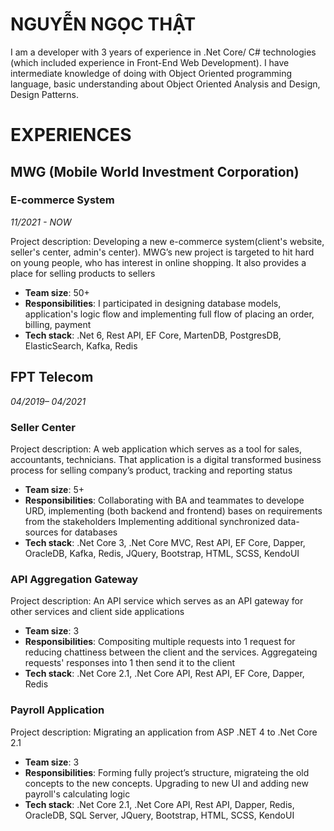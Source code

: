 # NGUYỄN NGỌC THẬT

I am a developer with 3 years of experience in .Net Core/ C# technologies (which included
experience in Front-End Web Development). I have intermediate knowledge of doing with Object
Oriented programming language, basic understanding about Object Oriented Analysis and Design,
Design Patterns. 

# EXPERIENCES

## MWG (Mobile World Investment Corporation)

###  E-commerce System
*11/2021 - NOW*   
   
Project description: Developing a new e-commerce system(client's website, seller's center, admin's center). MWG’s new project is
targeted to hit hard on young people, who has interest in online shopping. It also provides
a place for selling products to sellers
- **Team size**: 50+
- **Responsibilities**:
I participated in designing database models, application's logic flow and implementing full flow of placing an order, billing, payment
- **Tech stack**:
.Net 6, Rest API, EF Core, MartenDB, PostgresDB, ElasticSearch, Kafka, Redis

## FPT Telecom
*04/2019– 04/2021*   
   
### Seller Center

Project description: A web application which serves as a tool for sales, accountants,
technicians. That application is a digital transformed business process for selling
company’s product, tracking and reporting status
- **Team size**: 5+
- **Responsibilities**:
Collaborating with BA and teammates to develope URD, implementing (both
backend and frontend) bases on requirements from the stakeholders
Implementing additional synchronized data-sources for databases
- **Tech stack**: 
.Net Core 3, .Net Core MVC, Rest API, EF Core, Dapper, OracleDB, Kafka, Redis, JQuery, Bootstrap, HTML, SCSS, KendoUI

### API Aggregation Gateway
Project description: An API service which serves as an API gateway for other services and client side applications
- **Team size**: 3
- **Responsibilities**:
Compositing multiple requests into 1 request for reducing chattiness between the client and the services.
Aggregateing requests' responses into 1 then send it to the client
- **Tech stack**: 
.Net Core 2.1, .Net Core API, Rest API, EF Core, Dapper, Redis

### Payroll Application
Project description: Migrating an application from ASP .NET 4 to .Net Core 2.1
- **Team size**: 3
- **Responsibilities**:
Forming fully project’s structure, migrateing the old concepts to the new concepts.
Upgrading to new UI and adding new payroll's calculating logic
- **Tech stack**:
.Net Core 2.1, .Net Core API, Rest API, Dapper, Redis, OracleDB, SQL Server, JQuery, Bootstrap, HTML, SCSS, KendoUI
